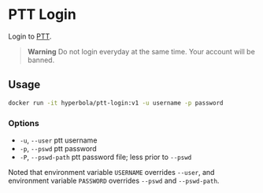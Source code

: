 # PTT Login

Login to [PTT](https://www.ptt.cc/index.html).

> **Warning** Do not login everyday at the same time. Your account will be banned.

## Usage

```sh
docker run -it hyperbola/ptt-login:v1 -u username -p password
```

### Options

- `-u`, `--user` ptt username
- `-p`, `--pswd` ptt password
- `-P`, `--pswd-path` ptt password file; less prior to `--pswd`

Noted that environment variable `USERNAME` overrides `--user`, and environment variable `PASSWORD` overrides `--pswd` and `--pswd-path`.
